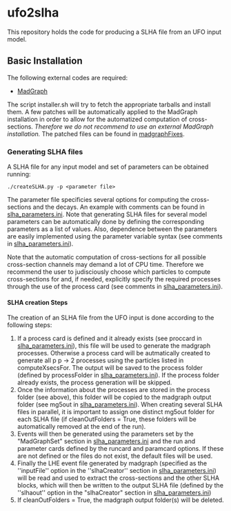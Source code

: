 # ufo2slha
This repository holds the code for producing a SLHA file from an UFO input model.

## Basic Installation ##

The following external codes are required:

  * [MadGraph](https://launchpad.net/mg5amcnlo)

The script installer.sh will try to fetch the appropriate tarballs and install them.
A few patches will be automatically applied to the MadGraph installation in order to allow for the automatized computation
of cross-sections. *Therefore we do not recommend to use an external MadGraph installation.*
The patched files can be found in [madgraphFixes](madgraphFixes).


### Generating SLHA files ###

A SLHA file for any input model and set of parameters can be 
obtained running:

``
./createSLHA.py -p <parameter file>
`` 

The parameter file specificies several options for computing the cross-sections and the decays.
An example with comments can be found in [slha_parameters.ini](slha_parameters.ini).
Note that generating SLHA files for several model parameters can be automatically
done by defining the corresponding parameters as a list of values. Also, dependence between the parameters
are easily implemented using the parameter variable syntax (see comments in [slha_parameters.ini](slha_parameters.ini)).

Note that the automatic computation of cross-sections for all possible
cross-section channels may demand a lot of CPU time. Therefore we recommend the user
to judisciously choose which particles to compute cross-sections for and, if needed,
explicitly specify the required processes through the use of the process
card (see comments in [slha_parameters.ini](slha_parameters.ini)).

#### SLHA creation Steps ####

The creation of an SLHA file from the UFO input is done according to the following steps:
  1. If a process card is defined and it already exists (see proccard in [slha_parameters.ini](slha_parameters.ini)), 
     this file will be used to generate the madgraph processes. Otherwise
     a process card will be autmatically created to generate all p p -> 2 processes using the particles listed in computeXsecsFor.
     The output will be saved  to the process folder 
     (defined by processFolder in [slha_parameters.ini](slha_parameters.ini)). If the process folder
     already exists, the process generation will be skipped.
  2. Once the information about the processes are stored in the process folder (see above), this folder will be copied
     to the madgraph output folder (see mg5out in [slha_parameters.ini](slha_parameters.ini)). When creating several SLHA
     files in parallel, it is important to assign one distinct mg5out folder for each SLHA file (if cleanOutFolders = True, these
     folders will be automatically removed at the end of the run).
  3. Events will then be generated using the parameters set by the "MadGraphSet" section in  [slha_parameters.ini](slha_parameters.ini)
     and the run and parameter cards defined by the runcard and paramcard options. If these are not defined or the files
     do not exist, the default files will be used.
  4. Finally the LHE event file generated by madgraph (specified as the ''inputFile'' option in the ''slhaCreator'' section 
     in  [slha_parameters.ini](slha_parameters.ini)) will be read and used to extract the cross-sections and the other SLHA blocks, which will then
     be written to the output SLHA file (defined by the ''slhaout'' option in the "slhaCreator" section 
     in  [slha_parameters.ini](slha_parameters.ini))
  5. If cleanOutFolders = True, the madgraph output folder(s) will be deleted.


